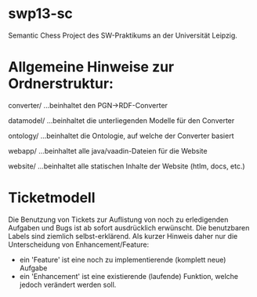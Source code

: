 swp13-sc
========

Semantic Chess Project des SW-Praktikums an der Universität Leipzig.

Allgemeine Hinweise zur Ordnerstruktur:
========
converter/ ...beinhaltet den PGN->RDF-Converter

datamodel/ ...beinhaltet die unterliegenden Modelle für den Converter

ontology/  ...beinhaltet die Ontologie, auf welche der Converter basiert

webapp/    ...beinhaltet alle java/vaadin-Dateien für die Website

website/   ...beinhaltet alle statischen Inhalte der Website (htlm, docs, etc.)

Ticketmodell
=====
Die Benutzung von Tickets zur Auflistung von noch zu erledigenden Aufgaben und Bugs ist ab sofort ausdrücklich erwünscht.
Die benutzbaren Labels sind ziemlich selbst-erklärend. Als kurzer Hinweis daher nur die Unterscheidung von Enhancement/Feature:
- ein 'Feature' ist eine noch zu implementierende (komplett neue) Aufgabe
- ein 'Enhancement' ist eine existierende (laufende) Funktion, welche jedoch verändert werden soll.

